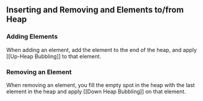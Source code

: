 ## Inserting and Removing and Elements to/from Heap

### Adding Elements
When adding an element, add the element to the end of the heap, and apply [[Up-Heap Bubbling]] to that element.

### Removing an Element
When removing an element, you fill the empty spot in the heap with the last element in the heap and apply [[Down Heap Bubbling]] on that element.